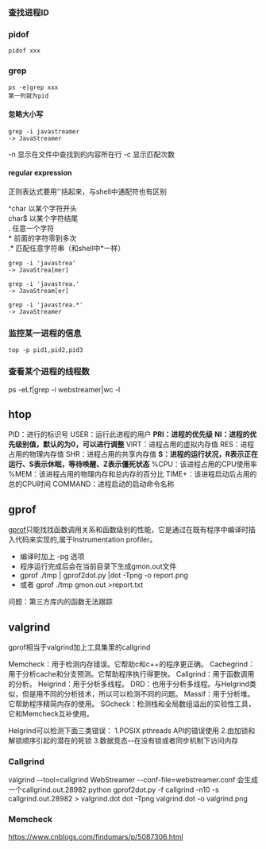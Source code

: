 
### 查找进程ID
### pidof
```
pidof xxx
```
### grep
```
ps -e|grep xxx
第一列就为pid
```
#### 忽略大小写
```
grep -i javastreamer
-> JavaStreamer
```
-n 显示在文件中查找到的内容所在行
-c 显示匹配次数

#### regular expression
正则表达式要用''括起来，与shell中通配符也有区别

^char 以某个字符开头  
char$ 以某个字符结尾  
. 任意一个字符  
\* 前面的字符零到多次  
.* 匹配任意字符串（和shell中*一样）  

```
grep -i 'javastrea'
-> JavaStrea[mer]

grep -i 'javastrea.'
-> JavaStream[er]

grep -i 'javastrea.*'
-> JavaStreamer
```


### 监控某一进程的信息

```
top -p pid1,pid2,pid3
```

### 查看某个进程的线程数

ps -eLf|grep -i webstreamer|wc -l


## htop
PID：进行的标识号
USER：运行此进程的用户
**PRI：进程的优先级**
**NI：进程的优先级别值，默认的为0，可以进行调整**
VIRT：进程占用的虚拟内存值
RES：进程占用的物理内存值
SHR：进程占用的共享内存值
**S：进程的运行状况，R表示正在运行、S表示休眠，等待唤醒、Z表示僵死状态**
%CPU：该进程占用的CPU使用率
%MEM：该进程占用的物理内存和总内存的百分比
TIME+：该进程启动后占用的总的CPU时间
COMMAND：进程启动的启动命令名称

## gprof
[gprof](http://blog.csdn.net/stanjiang2010/article/details/5655143)只能找找函数调用关系和函数级别的性能，它是通过在既有程序中编译时插入代码来实现的,属于Instrumentation profiler。
* 编译时加上 -pg 选项  
* 程序运行完成后会在当前目录下生成gmon.out文件  
* gprof ./tmp | gprof2dot.py |dot -Tpng -o report.png
* 或者 gprof ./tmp gmon.out >report.txt

问题：第三方库内的函数无法跟踪

## valgrind
gprof相当于valgrind加上工具集里的callgrind

Memcheck：用于检测内存错误。它帮助c和c++的程序更正确。
Cachegrind：用于分析cache和分支预测。它帮助程序执行得更快。
Callgrind：用于函数调用的分析。
Helgrind：用于分析多线程。
DRD：也用于分析多线程。与Helgrind类似，但是用不同的分析技术，所以可以检测不同的问题。
Massif：用于分析堆。它帮助程序精简内存的使用。
SGcheck：检测栈和全局数组溢出的实验性工具，它和Memcheck互补使用。


Helgrind可以检测下面三类错误：
1.POSIX pthreads API的错误使用
2.由加锁和解锁顺序引起的潜在的死锁
3.数据竞态--在没有锁或者同步机制下访问内存

### Callgrind
valgrind --tool=callgrind WebStreamer --conf-file=webstreamer.conf
会生成一个callgrind.out.28982
python gprof2dot.py -f callgrind -n10 -s callgrind.out.28982 > valgrind.dot
dot -Tpng valgrind.dot -o valgrind.png

### Memcheck
https://www.cnblogs.com/findumars/p/5087306.html